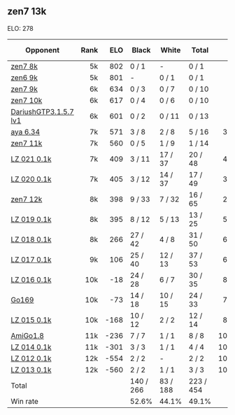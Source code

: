 ## zen7 13k ##

ELO: 278

Opponent | Rank | ELO | Black | White | Total | Win rate
---------|-----:|----:|-------|-------|-------|-------:
[zen7 8k](zen7%208k.md) | 5k | 802 | 0 / 1 | - | 0 / 1 | 0.0%
[zen6 9k](zen6%209k.md) | 5k | 801 | - | 0 / 1 | 0 / 1 | 0.0%
[zen7 9k](zen7%209k.md) | 6k | 634 | 0 / 3 | 0 / 7 | 0 / 10 | 0.0%
[zen7 10k](zen7%2010k.md) | 6k | 617 | 0 / 4 | 0 / 6 | 0 / 10 | 0.0%
[DariushGTP3.1.5.7 lv1](DariushGTP3.1.5.7%20lv1.md) | 6k | 601 | 0 / 2 | 0 / 11 | 0 / 13 | 0.0%
[aya 6.34](aya%206.34.md) | 7k | 571 | 3 / 8 | 2 / 8 | 5 / 16 | 31.3%
[zen7 11k](zen7%2011k.md) | 7k | 560 | 0 / 5 | 1 / 9 | 1 / 14 | 7.1%
[LZ 021 0.1k](LZ%20021%200.1k.md) | 7k | 409 | 3 / 11 | 17 / 37 | 20 / 48 | 41.7%
[LZ 020 0.1k](LZ%20020%200.1k.md) | 7k | 405 | 3 / 12 | 14 / 37 | 17 / 49 | 34.7%
[zen7 12k](zen7%2012k.md) | 8k | 398 | 9 / 33 | 7 / 32 | 16 / 65 | 24.6%
[LZ 019 0.1k](LZ%20019%200.1k.md) | 8k | 395 | 8 / 12 | 5 / 13 | 13 / 25 | 52.0%
[LZ 018 0.1k](LZ%20018%200.1k.md) | 8k | 266 | 27 / 42 | 4 / 8 | 31 / 50 | 62.0%
[LZ 017 0.1k](LZ%20017%200.1k.md) | 9k | 106 | 25 / 40 | 12 / 13 | 37 / 53 | 69.8%
[LZ 016 0.1k](LZ%20016%200.1k.md) | 10k | -18 | 24 / 28 | 6 / 7 | 30 / 35 | 85.7%
[Go169](Go169.md) | 10k | -73 | 14 / 18 | 10 / 15 | 24 / 33 | 72.7%
[LZ 015 0.1k](LZ%20015%200.1k.md) | 10k | -168 | 10 / 12 | 2 / 2 | 12 / 14 | 85.7%
[AmiGo1.8](AmiGo1.8.md) | 11k | -236 | 7 / 7 | 1 / 1 | 8 / 8 | 100.0%
[LZ 014 0.1k](LZ%20014%200.1k.md) | 11k | -301 | 3 / 3 | 1 / 1 | 4 / 4 | 100.0%
[LZ 012 0.1k](LZ%20012%200.1k.md) | 12k | -554 | 2 / 2 | - | 2 / 2 | 100.0%
[LZ 013 0.1k](LZ%20013%200.1k.md) | 12k | -560 | 2 / 2 | 1 / 1 | 3 / 3 | 100.0%
Total | | | 140 / 266 | 83 / 188 | 223 / 454 | 
Win rate| | | 52.6% | 44.1% | 49.1% | 
